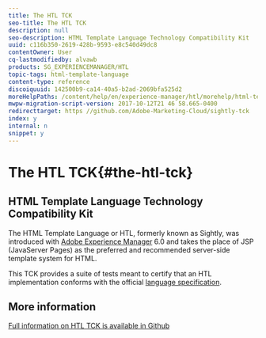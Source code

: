 ```yaml
---
title: The HTL TCK
seo-title: The HTL TCK
description: null
seo-description: HTML Template Language Technology Compatibility Kit
uuid: c116b350-2619-428b-9593-e8c540d49dc8
contentOwner: User
cq-lastmodifiedby: alvawb
products: SG_EXPERIENCEMANAGER/HTL
topic-tags: html-template-language
content-type: reference
discoiquuid: 142500b9-ca14-40a5-b2ad-2069bfa525d2
moreHelpPaths: /content/help/en/experience-manager/htl/morehelp/html-template-language;/content/help/en/experience-manager/htl/morehelp/html-template-language
mwpw-migration-script-version: 2017-10-12T21 46 58.665-0400
redirecttarget: https //github.com/Adobe-Marketing-Cloud/sightly-tck
index: y
internal: n
snippet: y
---
```


# The HTL TCK{#the-htl-tck}

## HTML Template Language Technology Compatibility Kit

The HTML Template Language or HTL, formerly known as Sightly, was introduced with [Adobe Experience Manager](http://www.adobe.com/solutions/web-experience-management.html) 6.0 and takes the place of JSP (JavaServer Pages) as the preferred and recommended server-side template system for HTML.

This TCK provides a suite of tests meant to certify that an HTL implementation conforms with the official [language specification](https://github.com/adobe/htl-spec).

## More information

[Full information on HTL TCK is available in Github](https://github.com/adobe/htl-tck)
